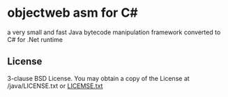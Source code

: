 # objectweb asm for C#

a very small and fast Java bytecode manipulation framework converted to C# for .Net runtime

## License

3-clause BSD License. 
You may obtain a copy of the License at /java/LICENSE.txt or [LICEMSE.txt](./LICEMSE.txt)
